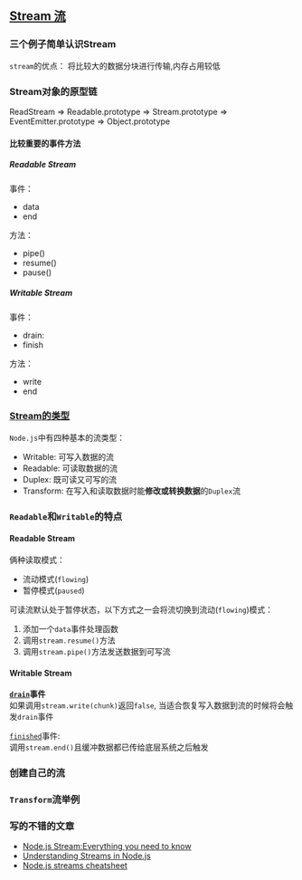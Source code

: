 ## [Stream 流](http://nodejs.cn/api/stream.html#stream_readable_streams)
### 三个例子简单认识Stream
`stream`的优点： 将比较大的数据分块进行传输,内存占用较低
### Stream对象的原型链
ReadStream => Readable.prototype => Stream.prototype => EventEmitter.prototype => Object.prototype

#### 比较重要的事件方法
##### Readable Stream
事件：
* data
* end

方法：
* pipe()
* resume()
* pause()

##### Writable Stream
事件：
* drain: 
* finish

方法：
* write
* end


### [Stream的类型](http://nodejs.cn/api/stream.html#stream_types_of_streams)
`Node.js`中有四种基本的流类型：
* Writable: 可写入数据的流
* Readable: 可读取数据的流
* Duplex: 既可读又可写的流
* Transform: 在写入和读取数据时能**修改或转换数据**的`Duplex`流

### `Readable`和`Writable`的特点
#### Readable Stream
俩种读取模式： 
* 流动模式(`flowing`)
* 暂停模式(`paused`)

可读流默认处于暂停状态，以下方式之一会将流切换到流动(`flowing`)模式：
1. 添加一个`data`事件处理函数
2. 调用`stream.resume()`方法
3. 调用`stream.pipe()`方法发送数据到可写流

#### Writable Stream
**[`drain`](http://nodejs.cn/api/stream.html#stream_event_drain)事件**  
如果调用`stream.write(chunk)`返回`false`, 当适合恢复写入数据到流的时候将会触发`drain`事件

[`finished`](http://nodejs.cn/api/stream.html#stream_event_finish)事件:    
调用`stream.end()`且缓冲数据都已传给底层系统之后触发

### 创建自己的流

### `Transform`流举例

### 写的不错的文章
* [Node.js Stream:Everything you need to know](https://www.freecodecamp.org/news/node-js-streams-everything-you-need-to-know-c9141306be93/)
* [Understanding Streams in Node.js](https://nodesource.com/blog/understanding-streams-in-nodejs/)
* [Node.js streams cheatsheet](https://devhints.io/nodejs-stream)

